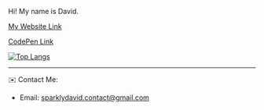 
Hi! My name is David.

[My Website Link](https://sparklydavid.github.io/sparklydavid/)
<!-- put some work in bro! -->
[CodePen Link](https://codepen.io/Sparkly-David/pens/public)

[![Top Langs](https://github-readme-stats.vercel.app/api/top-langs/?username=sparklydavid)](https://github.com/sparklydavid/github-readme-stats)

<hr></hr>

✉️ Contact Me: 
- Email: sparklydavid.contact@gmail.com
